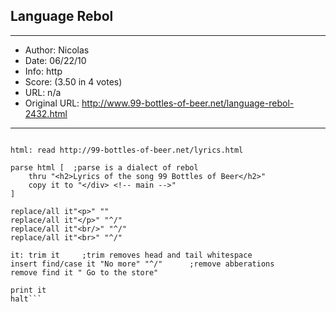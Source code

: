 
## Language Rebol ##
---
- Author: Nicolas
- Date: 06/22/10
- Info: http
- Score:  (3.50 in 4 votes)
- URL: n/a
- Original URL: http://www.99-bottles-of-beer.net/language-rebol-2432.html
---

```REBOL []

html: read http://99-bottles-of-beer.net/lyrics.html

parse html [  ;parse is a dialect of rebol
	thru "<h2>Lyrics of the song 99 Bottles of Beer</h2>" 
	copy it to "</div> <!-- main -->"
]

replace/all it"<p>" ""
replace/all it"</p>" "^/"
replace/all it"<br/>" "^/"
replace/all it"<br>" "^/"

it: trim it		;trim removes head and tail whitespace
insert find/case it "No more" "^/"		;remove abberations
remove find it " Go to the store"

print it
halt```